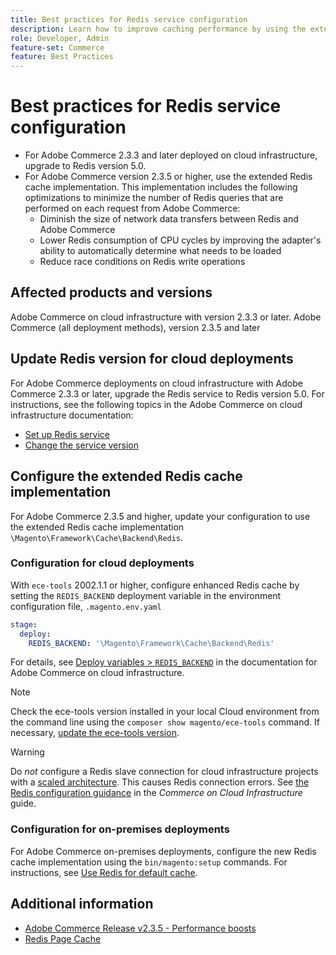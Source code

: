 ```yaml
---
title: Best practices for Redis service configuration
description: Learn how to improve caching performance by using the extended Redis cache implementation for Adobe Commerce 2.3.5.
role: Developer, Admin
feature-set: Commerce
feature: Best Practices
---
```


# Best practices for Redis service configuration

- For Adobe Commerce 2.3.3 and later deployed on cloud infrastructure, upgrade to Redis version 5.0.
- For Adobe Commerce version 2.3.5 or higher, use the extended Redis cache implementation. This implementation includes the following optimizations to minimize the number of Redis queries that are performed on each request from Adobe Commerce:
    - Diminish the size of network data transfers between Redis and Adobe Commerce
    - Lower Redis consumption of CPU cycles by improving the adapter's ability to automatically determine what needs to be loaded
    - Reduce race conditions on Redis write operations

## Affected products and versions

Adobe Commerce on cloud infrastructure with version 2.3.3 or later.
Adobe Commerce (all deployment methods), version 2.3.5 and later

## Update Redis version for cloud deployments

For Adobe Commerce deployments on cloud infrastructure with Adobe Commerce 2.3.3 or later, upgrade the Redis service to Redis version 5.0. For instructions, see the following topics in the Adobe Commerce on cloud infrastructure documentation:

- [Set up Redis service](https://devdocs.magento.com/cloud/project/services-redis.html)
- [Change the service version](https://devdocs.magento.com/cloud/project/services.html#change-service-version)

## Configure the extended Redis cache implementation

For Adobe Commerce 2.3.5 and higher, update your configuration to use the extended Redis cache implementation `\Magento\Framework\Cache\Backend\Redis`.

### Configuration for cloud deployments

With `ece-tools` 2002.1.1 or higher, configure enhanced Redis cache by setting the `REDIS_BACKEND` deployment variable in the environment configuration file, `.magento.env.yaml`

```yaml
stage:
  deploy:
    REDIS_BACKEND: '\Magento\Framework\Cache\Backend\Redis'
```

For details, see [Deploy variables > `REDIS_BACKEND`](https://devdocs.magento.com/cloud/env/variables-deploy.html#redis_backend) in the documentation for Adobe Commerce on cloud infrastructure.

>[!NOTE]
>
> Check the ece-tools version installed in your local Cloud environment from the command line using the `composer show magento/ece-tools` command. If necessary, [update the ece-tools version](https://devdocs.magento.com/cloud/project/ece-tools-update.html). 

>[!WARNING]
>
>Do _not_ configure a Redis slave connection for cloud infrastructure projects with a [scaled architecture](https://experienceleague.adobe.com/docs/commerce-cloud-service/user-guide/architecture/scaled-architecture.html). This causes Redis connection errors. See [the Redis configuration guidance](https://experienceleague.adobe.com/docs/commerce-cloud-service/user-guide/configure/env/stage/variables-deploy.html#redis_use_slave_connection) in the _Commerce on Cloud Infrastructure_ guide.


### Configuration for on-premises deployments

For Adobe Commerce on-premises deployments, configure the new Redis cache implementation using the `bin/magento:setup` commands. For instructions, see [Use Redis for default cache](../../../configuration/cache/redis-pg-cache.md#configure-redis-page-caching).

## Additional information

- [Adobe Commerce Release v2.3.5 - Performance boosts](https://devdocs.magento.com/guides/v2.3/release-notes/release-notes-2-3-5-commerce.html#performance-boosts)
- [Redis Page Cache](../../../configuration/cache/redis-pg-cache.md)



